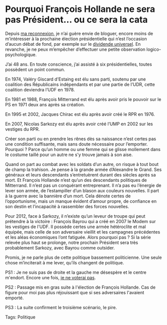 # Pourquoi François Hollande ne sera pas Président… ou ce sera la cata

Depuis [ma reconnexion](http://blog.tcrouzet.com/jai-debranche/), je n’ai guère envie de bloguer, encore moins de m’intéresser à la prochaine élection présidentielle qui n’est l’occasion d’aucun débat de fond, par exemple sur le [dividende universel](http://blog.tcrouzet.com/tag/dividende-universel/). En revanche, je ne peux m’empêcher d’effectuer une petite observation logico-psychologique.

J’ai 48 ans. En toute conscience, j’ai assisté à six présidentielles, toutes possèdent un point commun.

En 1974, Valéry Giscard d'Estaing est élu sans parti, soutenu par une coalition des Républicains indépendants et par une partie de l’UDR, cette coalition deviendra l’UDF en 1978.

En 1981 et 1988, François Mitterrand est élu après avoir pris le pouvoir sur le PS en 1971 deux ans après sa création.

En 1995 et 2002, Jacques Chirac est élu après avoir créé le RPR en 1976.

En 2007, Nicolas Sarkozy est élu après avoir créé l’UMP en 2002 sur les vestiges du RPR.

Créer son parti ou en prendre les rênes dès sa naissance n’est certes pas une condition suffisante, mais sans doute nécessaire pour l’emporter. Pourquoi ? Parce qu’un homme ou une femme qui se glisse mollement dans le costume taillé pour un autre ne s’y trouve jamais à son aise.

Quand on part au combat avec les soldats d’un autre, on risque à tout bout de champ la trahison. Je pense à la grande armée d’Alexandre le Grand. Ses généraux et leurs descendants s’entretuèrent durant des siècles après sa mort. Et François Hollande n’est qu’un des descendants politiques de Mitterrand. Il n’est pas un conquérant entreprenant. Il n’a pas eu l’énergie de lever son armée, de l’estampiller d’un blason aux couleurs nouvelles. Il part à la guerre avec la bannière d’un mort. Cela dénote certes de l’opportunisme, mais un manque évident d’amour propre, de confiance en son destin et l’incapacité à rassembler des forces nouvelles.

Pour 2012, face à Sarkozy, il n’existe qu’un leveur de troupe qui peut prétendre à la victoire : François Bayrou qui a créé en 2007 le Modem sur les vestiges de l'UDF. Il possède certes une armée hétéroclite et mal équipée, mais celle de son adversaire vieillit et les campagnes précédentes et les aléas économiques l’ont fatiguée. Alors pourquoi pas ? Si la série relevée plus haut se prolonge, notre prochain Président sera très probablement Sarkozy, avec Bayrou comme outsider.

Promis, je ne parle plus de cette politique bassement politicienne. Une seule chose m’inciterait à me lever, qu’ils changent de politique.

PS1 : Je ne suis pas de droite et la gauche me désespère et le centre m'endort. Encore une fois, [je ne voterai pas](http://blog.tcrouzet.com/2012/04/11/je-brule-ma-carte-electeur-100-raisons-pour-ne-pas-voter/).

PS2 : Passage mis en gras suite à l'élection de François Hollande. Cas de figure pour moi pas plus réjouissant que si ses adversaires l'avaient emporté.

PS3 : La suite confirment le troisième scénario, le pire.

Tags: Politique